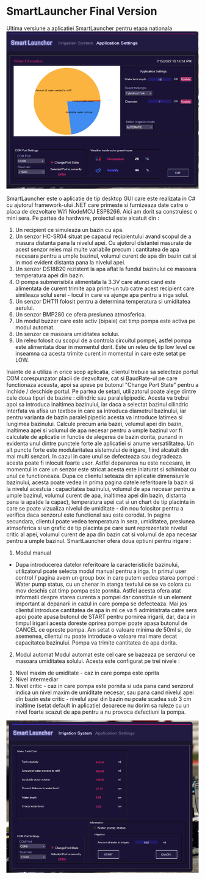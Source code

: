 # SmartLauncher Final Version
Ultima versiune a aplicatiei SmartLauncher pentru etapa nationala
![Example Image](resources/img1.PNG)

SmartLauncher este o aplicatie de tip desktop GUI care este realizata in C# cu ajutorul framework-ului .NET care primeste si furnizeaza date catre o placa de dezvoltare Wifi NodeMCU ESP8266. Aici am dorit sa construiesc o mini sera. Pe partea de hardware, proiectul este alcatuit din :
1. Un recipient ce simuleaza un bazin cu apa.
2. Un senzor HC-SR04 situat pe capacul recipientului avand scopul de a masura distanta pana la nivelul apei. Cu ajutorul distantei masurate de acest senzor reies mai multe variabile precum : cantitatea de apa necesara pentru a umple bazinul, volumul curent de apa din bazin cat si in mod evident distanta pana la nivelul apei.
3. Un senzor DS18B20 rezistent la apa aflat la fundul bazinului ce masoara temperatura apei din bazin.
4. O pompa submerisibila alimentata la 3.3V care atunci cand este alimentata de curent trimite apa printr-un tub catre acest recipient care simileaza solul serei - locul in care va ajunge apa pentru a iriga solul.
5. Un senzor DHT11 folosit pentru a determina temperatura si umiditatea aerului.
6. Un senzor BMP280 ce ofera presiunea atmosferica.
7. Un modul buzzer care este activ (bipaie) cat timp pompa este activa pe modul automat.
8. Un senzor ce masoara umiditatea solului.
9. Un releu folosit cu scopul de a controla circuitul pompei, astfel pompa este alimentata doar in momentul dorit. Este un releu de tip low level ce inseamna ca acesta trimite curent in momentul in care este setat pe LOW. 


Inainte de a utiliza in orice scop aplicatia, clientul trebuie sa selecteze portul COM corespunzator placii de dezvoltare, cat si BaudRate-ul pe care functionaza aceasta, apoi sa apese pe butonul "Change Port State" pentru a inchide / deschide portul. Pe partea de setari, utilizatorul poate alege dintre cele doua tipuri de bazine : cilindric sau paralelipipedic. Acesta va trebui apoi sa introduca inaltimea bazinului, iar daca a selectat bazinul cilindric interfata va afisa un textbox in care sa introduca diametrul bazinului, iar pentru varianta de bazin paralelipipedic acesta va introduce latimea si lungimea bazinului. Calcule precum aria bazei, volumul apei din bazin, inaltimea apei si volumul de apa necesar pentru a umple bazinul vor fi calculate de aplicatie in functie de alegerea de bazin dorita, punand in evidenta unul dintre punctele forte ale aplicatiei si anume versatilitatea. Un alt puncte forte este modularitatea sistemului de irigare, fiind alcatuit din mai multi senzori. In cazul in care unul se defecteaza sau degradeaza acesta poate fi inlocuit foarte usor. Astfel depanarea nu este necesara, in momentul in care un senzor este stricat acesta este inlaturat si schimbat cu unul ce functioneaza.
Dupa ce clientul seteaza din aplicatie dimensiunile bazinului, acesta poate vedea in prima pagina datele referitoare la bazin si la nivelul acestuia : capacitatea bazinului, volumul de apa necesar pentru a umple bazinul, volumul curent de apa, inaltimea apei din bazin, distanta pana la apa(de la capac), temperatura apei cat si un chart de tip placinta in care se poate vizualiza nivelul de umiditate - din nou folositor pentru a verifica daca senzorul este functional sau este corodat. In pagina secundara, clientul poate vedea temperatura in sera, umiditatea, presiunea atmsoferica si un grafic de tip placinta pe care sunt reprezentate nivelul critic al apei, volumul curent de apa din bazin cat si volumul de apa necesar pentru a umple bazinul.
SmartLauncher ofera doua optiuni pentru irigare : 
1. Modul manual
- Dupa introducerea datelor referitoare la caracteristicile bazinului, utilizatorul poate selecta modul manual pentru a iriga. In primul user control / pagina avem un group box in care putem vedea starea pompei : Water pump status, cu un chenar in stanga textului ce se va colora cu mov deschis cat timp pompa este pornita. Astfel acesta ofera atat informatii despre starea curenta a pompei dar constituie si un element important al depanarii in cazul in care pompa se defecteaza. Mai jos clientul introduce cantitatea de apa in ml ce va fi administrata catre sera apoi poate apasa butonul de START pentru pornirea irigarii, dar, daca in timpul irigarii acesta doreste oprirea pompei poate apasa butonul de CANCEL ce opreste pompa. Am setat o valoare minima de 50ml si, de asemenea, clientul nu poate introduce o valoare mai mare decat capacitatea bazinului. Pompa va trimite cantitatea de apa dorita.

2. Modul automat
Modul automat este cel care se bazeaza pe senzorul ce masoara umiditatea solului. Acesta este configurat pe trei nivele :
1) Nivel maxim de umiditate - caz in care pompa este oprita
2) Nivel intermediar 
3) Nivel critic - caz in care pompa este pornita si uda pana cand senzorul indica un nivel maxim de umiditate necesar, sau pana cand nivelul apei din bazin este critic - nivelul apei din bazin nu poate scadea sub 3 cm inaltime (setat default in aplicatie) deoarece nu dorim sa ruleze cu un nivel foarte scazut de apa pentru a nu provoca defectiuni la pompa.

![Example Image](resources/img2.PNG)
